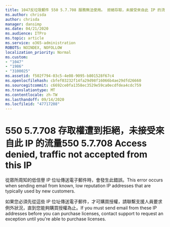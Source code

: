 ```yaml
---
title: 1047反垃圾郵件 550 5.7.708 服務無法使用。 拒絕存取，未接受來自此 IP 的流量
ms.author: chrisda
author: chrisda
manager: dansimp
ms.date: 04/21/2020
ms.audience: ITPro
ms.topic: article
ms.service: o365-administration
ROBOTS: NOINDEX, NOFOLLOW
localization_priority: Normal
ms.custom:
- "1047"
- "1986"
- "3100025"
ms.assetid: f502f794-03c5-4e08-9095-b801528f67c4
ms.openlocfilehash: cbfef03232f14fa29d98f16066b4ae29dfd26660
ms.sourcegitcommit: c6692ce0fa1358ec3529e59ca0ecdfdea4cdc759
ms.translationtype: MT
ms.contentlocale: zh-TW
ms.lasthandoff: 09/14/2020
ms.locfileid: "47717208"
---
```

# <a name="550-57708-access-denied-traffic-not-accepted-from-this-ip"></a><span data-ttu-id="b5893-103">550 5.7.708 存取權遭到拒絕，未接受來自此 IP 的流量</span><span class="sxs-lookup"><span data-stu-id="b5893-103">550 5.7.708 Access denied, traffic not accepted from this IP</span></span>

<span data-ttu-id="b5893-104">從眾所周知的低信譽 IP 位址傳送電子郵件時，會發生此錯誤。</span><span class="sxs-lookup"><span data-stu-id="b5893-104">This error occurs when sending email from known, low reputation IP addresses that are typically used by new customers.</span></span>

<span data-ttu-id="b5893-105">如果您必須先從這些 IP 位址傳送電子郵件，才可購買授權，請聯繫支援人員要求例外狀況，直到您能夠購買授權為止。</span><span class="sxs-lookup"><span data-stu-id="b5893-105">If you must send email from these IP addresses before you can purchase licenses, contact support to request an exception until you're able to purchase licenses.</span></span>
